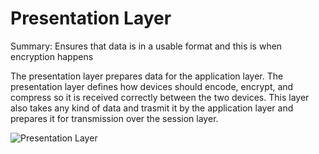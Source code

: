 # **Presentation Layer**

Summary: Ensures that data is in a usable format and this is when encryption happens

The presentation layer prepares data for the application layer. The presentation layer defines how devices should encode, encrypt, and compress so it is received correctly between the two devices. This layer also takes any kind of data and trasmit it by the application layer and prepares it for transmission over the session layer.

![Presentation Layer](https://s3.ap-south-1.amazonaws.com/s3.studytonight.com/tutorials/uploads/pictures/1611059912-71449.png)
